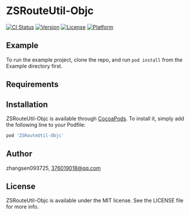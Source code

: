 # ZSRouteUtil-Objc

[![CI Status](https://img.shields.io/travis/zhangsen093725/ZSRouteUtil-Objc.svg?style=flat)](https://travis-ci.org/zhangsen093725/ZSRouteUtil-Objc)
[![Version](https://img.shields.io/cocoapods/v/ZSRouteUtil-Objc.svg?style=flat)](https://cocoapods.org/pods/ZSRouteUtil-Objc)
[![License](https://img.shields.io/cocoapods/l/ZSRouteUtil-Objc.svg?style=flat)](https://cocoapods.org/pods/ZSRouteUtil-Objc)
[![Platform](https://img.shields.io/cocoapods/p/ZSRouteUtil-Objc.svg?style=flat)](https://cocoapods.org/pods/ZSRouteUtil-Objc)

## Example

To run the example project, clone the repo, and run `pod install` from the Example directory first.

## Requirements

## Installation

ZSRouteUtil-Objc is available through [CocoaPods](https://cocoapods.org). To install
it, simply add the following line to your Podfile:

```ruby
pod 'ZSRouteUtil-Objc'
```

## Author

zhangsen093725, 376019018@qq.com

## License

ZSRouteUtil-Objc is available under the MIT license. See the LICENSE file for more info.
